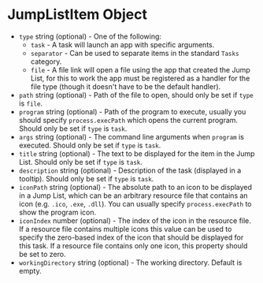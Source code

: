 # JumpListItem Object

* `type` string (optional) - One of the following:
  * `task` - A task will launch an app with specific arguments.
  * `separator` - Can be used to separate items in the standard `Tasks`
    category.
  * `file` - A file link will open a file using the app that created the
    Jump List, for this to work the app must be registered as a handler for
    the file type (though it doesn't have to be the default handler).
* `path` string (optional) - Path of the file to open, should only be set if `type` is
  `file`.
* `program` string (optional) - Path of the program to execute, usually you should
  specify `process.execPath` which opens the current program. Should only be
  set if `type` is `task`.
* `args` string (optional) - The command line arguments when `program` is executed. Should
  only be set if `type` is `task`.
* `title` string (optional) - The text to be displayed for the item in the Jump List.
  Should only be set if `type` is `task`.
* `description` string (optional) - Description of the task (displayed in a tooltip).
  Should only be set if `type` is `task`.
* `iconPath` string (optional) - The absolute path to an icon to be displayed in a
  Jump List, which can be an arbitrary resource file that contains an icon
  (e.g. `.ico`, `.exe`, `.dll`). You can usually specify `process.execPath` to
  show the program icon.
* `iconIndex` number (optional) - The index of the icon in the resource file. If a
  resource file contains multiple icons this value can be used to specify the
  zero-based index of the icon that should be displayed for this task. If a
  resource file contains only one icon, this property should be set to zero.
* `workingDirectory` string (optional) - The working directory. Default is empty.
